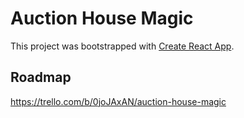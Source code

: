 # Auction House Magic

This project was bootstrapped with [Create React App](https://github.com/facebookincubator/create-react-app).

## Roadmap

https://trello.com/b/0joJAxAN/auction-house-magic
